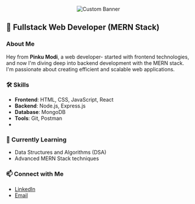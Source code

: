 <p align="center">
  <img src="https://git-profile-readme-banner.vercel.app/api/python?username=PinkuModi&txt=Here%20is%20my%20custom%20text" alt="Custom Banner">
</p>


## 🚀 Fullstack Web Developer (MERN Stack)

### About Me
Hey from <b>Pinku Modi</b>, a web developer- started with frontend technologies, and now I'm diving deep into backend development with the MERN stack. I'm passionate about creating efficient and scalable web applications. 

### 🛠️ Skills
- **Frontend**: HTML, CSS, JavaScript, React
- **Backend**: Node.js, Express.js
- **Database**: MongoDB
- **Tools**: Git, Postman
- 

### 🌱 Currently Learning
- Data Structures and Algorithms (DSA)
- Advanced MERN Stack techniques


### 📫 Connect with Me
- [LinkedIn](https://www.linkedin.com/in/pinku-modi-bbb0472bb)
- [Email](mailto:thecoderpinku@gmail.com)



